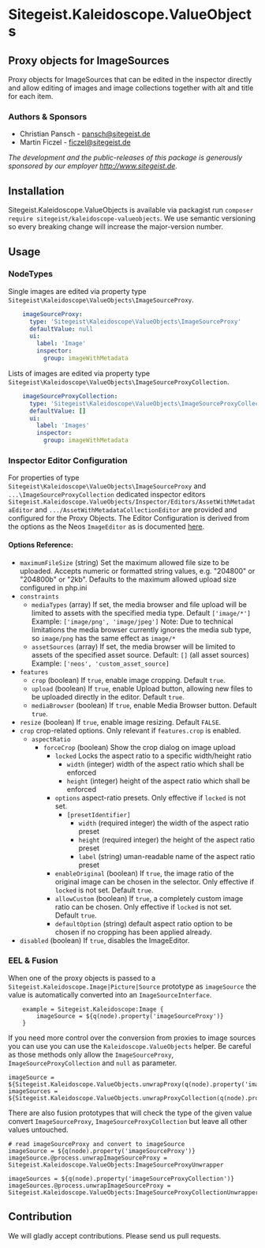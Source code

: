 # Sitegeist.Kaleidoscope.ValueObjects
## Proxy objects for ImageSources

Proxy objects for ImageSources that can be edited in the inspector directly and allow editing of images and image collections
together with alt and title for each item.

### Authors & Sponsors

* Christian Pansch - pansch@sitegeist.de
* Martin Ficzel - ficzel@sitegeist.de

*The development and the public-releases of this package is generously sponsored
by our employer http://www.sitegeist.de.*

## Installation

Sitegeist.Kaleidoscope.ValueObjects is available via packagist run `composer require sitegeist/kaleidoscope-valueobjects`.
We use semantic versioning so every breaking change will increase the major-version number.

## Usage

### NodeTypes

Single images are edited via property type `Sitegeist\Kaleidoscope\ValueObjects\ImageSourceProxy`.

```yaml
    imageSourceProxy:
      type: 'Sitegeist\Kaleidoscope\ValueObjects\ImageSourceProxy'
      defaultValue: null
      ui:
        label: 'Image'
        inspector:
          group: imageWithMetadata
```
Lists of images are edited via property type `Sitegeist\Kaleidoscope\ValueObjects\ImageSourceProxyCollection`.

```yaml
    imageSourceProxyCollection:
      type: 'Sitegeist\Kaleidoscope\ValueObjects\ImageSourceProxyCollection'
      defaultValue: []
      ui:
        label: 'Images'
        inspector:
          group: imageWithMetadata
```

### Inspector Editor Configuration

For properties of type `Sitegeist\Kaleidoscope\ValueObjects\ImageSourceProxy` and `...\ImageSourceProxyCollection`
dedicated inspector editors `Sitegeist.Kaleidoscope.ValueObjects/Inspector/Editors/AssetWithMetadataEditor` and `.../AssetWithMetadataCollectionEditor` 
are provided and configured for the Proxy Objects. The Editor Configuration is derived from the options as the Neos `ImageEditor` 
as is documented [here](https://neos.readthedocs.io/en/stable/References/PropertyEditorReference.html#property-type-image-neos-media-domain-model-imageinterface-imageeditor-image-selection-upload-editor).

#### Options Reference:

* `maximumFileSize` (string)
Set the maximum allowed file size to be uploaded.
Accepts numeric or formatted string values, e.g. "204800" or "204800b" or "2kb".
Defaults to the maximum allowed upload size configured in php.ini
* `constraints`
  * `mediaTypes` (array)
    If set, the media browser and file upload will be limited to assets with the specified media type. Default `['image/*']`
    Example: `['image/png', 'image/jpeg']`
    Note: Due to technical limitations the media browser currently ignores the media sub type, so `image/png` has the same effect as `image/*`
  * `assetSources` (array)
    If set, the media browser will be limited to assets of the specified asset source. Default: `[]` (all asset sources)
    Example: `['neos', 'custom_asset_source]`
* `features`
  * `crop` (boolean) If `true`, enable image cropping. Default `true`.
  * `upload` (boolean) If `true`, enable Upload button, allowing new files to be uploaded directly in the editor. Default `true`.
  * `mediaBrowser` (boolean) If `true`, enable Media Browser button. Default `true`.
* `resize` (boolean) If `true`, enable image resizing. Default `FALSE`.
* `crop` crop-related options. Only relevant if `features.crop` is enabled.
  * `aspectRatio`
    * `forceCrop` (boolean) Show the crop dialog on image upload
      * `locked` Locks the aspect ratio to a specific width/height ratio
        * `width` (integer) width of the aspect ratio which shall be enforced
        * `height` (integer) height of the aspect ratio which shall be enforced
      * `options` aspect-ratio presets. Only effective if `locked` is not set.
        * `[presetIdentifier]`
          * `width` (required integer) the width of the aspect ratio preset
          * `height` (required integer) the height of the aspect ratio preset
          * `label` (string) uman-readable name of the aspect ratio preset
      * `enableOriginal` (boolean)
        If `true`, the image ratio of the original image can be chosen in the selector.
        Only effective if `locked` is not set. Default `true`.
      *  `allowCustom` (boolean)
         If `true`, a completely custom image ratio can be chosen. Only effective if `locked`
         is not set. Default `true`.
      *  `defaultOption` (string) default aspect ratio option to be chosen if no cropping has been applied already.
* `disabled` (boolean) If `true`, disables the ImageEditor.

### EEL & Fusion

When one of the proxy objects is passed to a `Sitegeist.Kaleidoscope.Image|Picture|Source` prototype as `imageSource` 
the value is automatically converted into an `ImageSourceInterface`.

```neosfusion
    example = Sitegeist.Kaleidoscope:Image {
        imageSource = ${q(node).property('imageSourceProxy')}
    }
```

If you need more control over the conversion from proxies to image sources you can use you can use the `Kaleidoscope.ValueObjects` helper.
Be careful as those methods only allow the `ImageSourceProxy`, `ImageSourceProxyCollection` and `null` as parameter.

```neosfusion
imageSource = ${Sitegeist.Kaleidoscope.ValueObjects.unwrapProxy(q(node).property('imageSourceProxy'))}
imageSources = ${Sitegeist.Kaleidoscope.ValueObjects.unwrapProxyCollection(q(node).property('imageSourceProxyCollection'))}
```

There are also fusion prototypes that will check the type of the given value convert `ImageSourceProxy`,
`ImageSourceProxyCollection` but leave all other values untouched.

```neosfusion
# read imageSourceProxy and convert to imageSource
imageSource = ${q(node).property('imageSourceProxy')}
imageSource.@process.unwrapImageSourceProxy = Sitegeist.Kaleidoscope.ValueObjects:ImageSourceProxyUnwrapper

imageSources = ${q(node).property('imageSourceProxyCollection')}
imageSources.@process.unwrapImageSourceProxy = Sitegeist.Kaleidoscope.ValueObjects:ImageSourceProxyCollectionUnwrapper
```

## Contribution

We will gladly accept contributions. Please send us pull requests.
